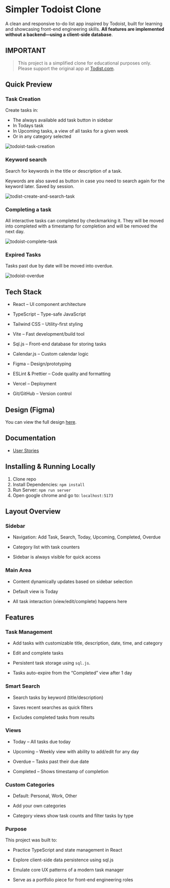 # Simpler Todoist Clone

A clean and responsive to-do list app inspired by Todoist, built for learning and showcasing front-end engineering skills. **All features are implemented without a backend—using a client-side database**.

## IMPORTANT

> This project is a simplified clone for educational purposes only. Please support the original app at [Todist.com](https://www.todoist.com/).

## Quick Preview

### Task Creation

Create tasks in:

- The always available add task button in sidebar
- In Todays task
- In Upcoming tasks, a view of all tasks for a given week
- Or in any category selected
  
![todoist-task-creation](https://github.com/user-attachments/assets/2e6ec220-4c32-43b8-8ad0-afa6e1b61409)

### Keyword search

Search for keywords in the title or description of a task.

Keywords are also saved as button in case you need to search again for the keyword later. Saved by session.

![todist-create-and-search-task](https://github.com/user-attachments/assets/13382f14-28a3-4286-b29b-d668a637249d)

### Completing a task

All interactive tasks can completed by checkmarking it. They will be moved into completed with a timestamp for completion and will be removed the next day.

![todoist-complete-task](https://github.com/user-attachments/assets/89abea0b-5237-4ef5-b0c6-8fe8b9489dd2)

### Expired Tasks

Tasks past due by date will be moved into overdue.

![todoist-overdue](https://github.com/user-attachments/assets/8d2acfdd-580f-435b-a286-75d09014ec0d)

### 

## Tech Stack

- React – UI component architecture

- TypeScript – Type-safe JavaScript

- Tailwind CSS – Utility-first styling

- Vite – Fast development/build tool

- Sql.js – Front-end database for storing tasks

- Calendar.js – Custom calendar logic

- Figma – Design/prototyping

- ESLint & Prettier – Code quality and formatting

- Vercel – Deployment

- Git/GitHub – Version control

## Design (Figma)

You can view the full design [here](https://www.figma.com/design/8JFoXj8L31TZR6YgiWT3Uz/Todist?m=auto&t=czCg1iuOXjtQFcAt-1).

## Documentation

- [User Stories](docs/user-stories.md)

## Installing & Running Locally

1. Clone repo
2. Install Dependencies: `npm install`
3. Run Server: `npm run server`
4. Open google chrome and go to: `localhost:5173`

## Layout Overview

### Sidebar

- Navigation: Add Task, Search, Today, Upcoming, Completed, Overdue

- Category list with task counters

- Sidebar is always visible for quick access

### Main Area

- Content dynamically updates based on sidebar selection

- Default view is Today

- All task interaction (view/edit/complete) happens here

## Features

### Task Management

- Add tasks with customizable title, description, date, time, and category

- Edit and complete tasks

- Persistent task storage using `sql.js`.

- Tasks auto-expire from the “Completed” view after 1 day

### Smart Search

- Search tasks by keyword (title/description)

- Saves recent searches as quick filters

- Excludes completed tasks from results

### Views

- Today – All tasks due today

- Upcoming – Weekly view with ability to add/edit for any day

- Overdue – Tasks past their due date

- Completed – Shows timestamp of completion

### Custom Categories

- Default: Personal, Work, Other

- Add your own categories

- Category views show task counts and filter tasks by type

### Purpose

This project was built to:

- Practice TypeScript and state management in React

- Explore client-side data persistence using sql.js

- Emulate core UX patterns of a modern task manager

- Serve as a portfolio piece for front-end engineering roles
